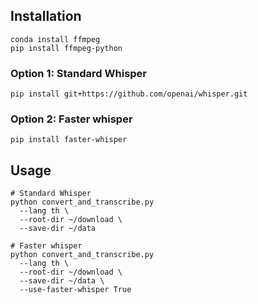 ## Installation
```shell
conda install ffmpeg
pip install ffmpeg-python
```

### Option 1: Standard Whisper

```shell
pip install git+https://github.com/openai/whisper.git
```

### Option 2: Faster whisper

```shell
pip install faster-whisper
```

## Usage

```shell
# Standard Whisper
python convert_and_transcribe.py
  --lang th \
  --root-dir ~/download \
  --save-dir ~/data

# Faster whisper
python convert_and_transcribe.py
  --lang th \
  --root-dir ~/download \
  --save-dir ~/data \
  --use-faster-whisper True
```